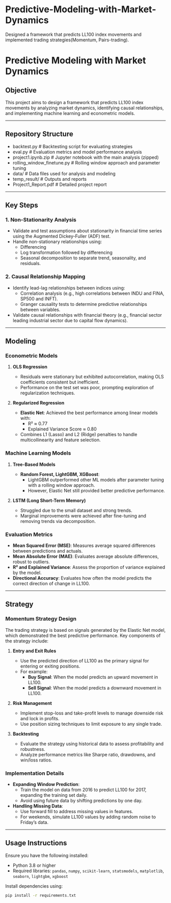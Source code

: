 # Predictive-Modeling-with-Market-Dynamics
Designed a framework that predicts LL100 index movements and implemented trading strategies(Momentum, Pairs-trading).

# **Predictive Modeling with Market Dynamics**

## **Objective**
This project aims to design a framework that predicts LL100 index movements by analyzing market dynamics, identifying causal relationships, and implementing machine learning and econometric models.

---

## **Repository Structure**

- backtest.py              # Backtesting script for evaluating strategies
- eval.py                  # Evaluation metrics and model performance analysis
- project1.ipynb.zip       # Jupyter notebook with the main analysis (zipped)
- rolling_window_finetune.py  # Rolling window approach and parameter tuning
- data/                        # Data files used for analysis and modeling
- temp_result/                 # Outputs and reports
- Project1_Report.pdf      # Detailed project report



---

## **Key Steps**

### **1. Non-Stationarity Analysis**
- Validate and test assumptions about stationarity in financial time series using the Augmented Dickey-Fuller (ADF) test.
- Handle non-stationary relationships using:
  - Differencing
  - Log transformation followed by differencing
  - Seasonal decomposition to separate trend, seasonality, and residuals.

### **2. Causal Relationship Mapping**
- Identify lead-lag relationships between indices using:
  - Correlation analysis (e.g., high correlations between INDU and FINA, SP500 and INFT).
  - Granger causality tests to determine predictive relationships between variables.
- Validate causal relationships with financial theory (e.g., financial sector leading industrial sector due to capital flow dynamics).

---

## **Modeling**

### **Econometric Models**
1. **OLS Regression**
   - Residuals were stationary but exhibited autocorrelation, making OLS coefficients consistent but inefficient.
   - Performance on the test set was poor, prompting exploration of regularization techniques.

2. **Regularized Regression**
   - **Elastic Net**: Achieved the best performance among linear models with:
     - R² ≈ 0.77
     - Explained Variance Score ≈ 0.80
   - Combines L1 (Lasso) and L2 (Ridge) penalties to handle multicollinearity and feature selection.

### **Machine Learning Models**
1. **Tree-Based Models**
   - **Random Forest, LightGBM, XGBoost**:
     - LightGBM outperformed other ML models after parameter tuning with a rolling window approach.
     - However, Elastic Net still provided better predictive performance.

2. **LSTM (Long Short-Term Memory)**
   - Struggled due to the small dataset and strong trends.
   - Marginal improvements were achieved after fine-tuning and removing trends via decomposition.

### **Evaluation Metrics**
- **Mean Squared Error (MSE)**: Measures average squared differences between predictions and actuals.
- **Mean Absolute Error (MAE)**: Evaluates average absolute differences, robust to outliers.
- **R² and Explained Variance**: Assess the proportion of variance explained by the model.
- **Directional Accuracy**: Evaluates how often the model predicts the correct direction of change in LL100.

---

## **Strategy**

### **Momentum Strategy Design**
The trading strategy is based on signals generated by the Elastic Net model, which demonstrated the best predictive performance. Key components of the strategy include:

1. **Entry and Exit Rules**
   - Use the predicted direction of LL100 as the primary signal for entering or exiting positions.
   - For example:
     - **Buy Signal**: When the model predicts an upward movement in LL100.
     - **Sell Signal**: When the model predicts a downward movement in LL100.

2. **Risk Management**
   - Implement stop-loss and take-profit levels to manage downside risk and lock in profits.
   - Use position sizing techniques to limit exposure to any single trade.

3. **Backtesting**
   - Evaluate the strategy using historical data to assess profitability and robustness.
   - Analyze performance metrics like Sharpe ratio, drawdowns, and win/loss ratios.

### **Implementation Details**
- **Expanding Window Prediction**:
  - Train the model on data from 2016 to predict LL100 for 2017, expanding the training set daily.
  - Avoid using future data by shifting predictions by one day.
- **Handling Missing Data**:
  - Use forward fill to address missing values in features.
  - For weekends, simulate LL100 values by adding random noise to Friday’s data.

---

## **Usage Instructions**

Ensure you have the following installed:
- Python 3.8 or higher
- Required libraries: `pandas`, `numpy`, `scikit-learn`, `statsmodels`, `matplotlib`, `seaborn`, `lightgbm`, `xgboost`

Install dependencies using:
```bash
pip install -r requirements.txt




